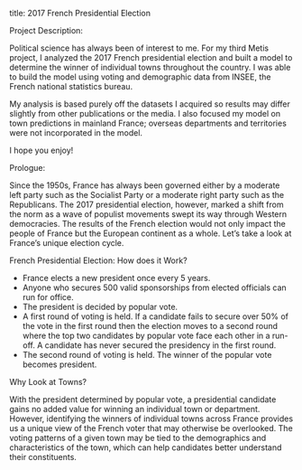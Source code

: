 title: 2017 French Presidential Election

Project Description:

Political science has always been of interest to me. For my third Metis project, I analyzed the 2017 French presidential election and built a model to determine the winner of individual towns throughout the country. I was able to build the model using voting and demographic data from INSEE, the French national statistics bureau. 

My analysis is based purely off the datasets I acquired so results may differ slightly from other publications or the media. I also focused my model on town predictions in mainland France; overseas departments and territories were not incorporated in the model.

I hope you enjoy! 



Prologue:


Since the 1950s, France has always been governed either by a moderate left party such as the Socialist Party or a moderate right party such as the Republicans. The 2017 presidential election, however, marked a shift from the norm as a wave of populist movements swept its way through Western democracies. The results of the French election would not only impact the people of France but the European continent as a whole. Let’s take a look at France’s unique election cycle.



French Presidential Election: How does it Work?

-	France elects a new president once every 5 years.
-	Anyone who secures 500 valid sponsorships from elected officials can run for office. 
-	The president is decided by popular vote.
-	A first round of voting is held. If a candidate fails to secure over 50% of the vote in the first round then the election moves to a second round where the top two candidates by popular vote face each other in a run-off. A candidate has never secured the presidency in the first round.
-	The second round of voting is held. The winner of the popular vote becomes president.



Why Look at Towns?

With the president determined by popular vote, a presidential candidate gains no added value for winning an individual town or department. However, identifying the winners of individual towns across France provides us a unique view of the French voter that may otherwise be overlooked. The voting patterns of a given town may be tied to the demographics and characteristics of the town, which can help candidates better understand their constituents.
